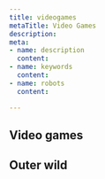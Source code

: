 ```yaml
---
title: videogames
metaTitle: Video Games
description: 
meta:
- name: description
  content: 
- name: keywords
  content: 
- name: robots
  content: 

---
```

## Video games

## Outer wild
